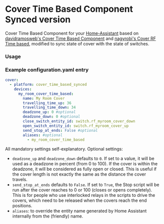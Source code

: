 # Cover Time Based Component Synced version

Cover Time Based Component for your [Home-Assistant](http://www.home-assistant.io) based on [davidramosweb's Cover Time Based Component](https://github.com/davidramosweb/home-assistant-custom-components-cover-time-based) and [nagyrobi's Cover RF Time based](https://github.com/nagyrobi/home-assistant-custom-components-cover-rf-time-based/),
modified to sync state of cover with the state of switches.

### Usage

### Example configuration.yaml entry
```yaml
cover:
  - platform: cover_time_based_synced
    devices:
      my_room_cover_time_based:
        name: My Room Cover
        travelling_time_up: 36
        travelling_time_down: 34
        deadzone_up: 0 #optional
        deadzone_down: 0 #optional
        close_switch_entity_id: switch.rf_myroom_cover_down
        open_switch_entity_id: switch.rf_myroom_cover_up
        send_stop_at_ends: False #optional
        aliases: #optional
          - my_room_cover_time_based
```

All mandatory settings self-explanatory. 
Optional settings:
- `deadzone_up` and `deadzone_down` defaults to `0`. If set to a value, it will be used as a deadzone in percent (from 0 to 100). If the cover is within the deadzone, it will be considered as fully open or closed. This is useful if the cover length is not exactly the same as the distance the cover travels. 
- `send_stop_at_ends` defaults to `False`. If set to `True`, the Stop script will be run after the cover reaches to 0 or 100 (closes or opens completely). This is for people who use interlocked relays in the scripts to drive the covers, which need to be released when the covers reach the end positions.
- `aliases`: to override the entity name generated by Home Assistant internally from the (friendly) name. 

